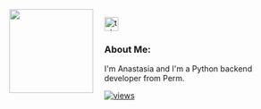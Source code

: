 <div style="display: flex;">
  <img align="left" src="https://media.giphy.com/media/v1.Y2lkPTc5MGI3NjExeng0eGw5Y2w4OTFhZ3h0Zzc4enp4Yzc5c21ndnpqODIxNW54d3E4YyZlcD12MV9pbnRlcm5hbF9naWZfYnlfaWQmY3Q9Zw/3o7TKL99c114pKWM7u/giphy.gif" width="150" height="150" style="margin-right: 20px;"/>
  <dl>
  <div">
    <a href="https://t.me/Nesqvic" target="_blank">
      <img src="https://img.shields.io/static/v1?message=Telegram&logo=telegram&label=&color=2CA5E0&logoColor=white&labelColor=&style=for-the-badge" height="25" alt="telegram logo"/>
    </a>
    <h3>About Me:</h3>
    <p>I'm Anastasia and I'm a Python backend developer from Perm.</p>
    <a href="https://github.com/kvasty">
      <img src="https://komarev.com/ghpvc/?username=kvasty&style=flat&color=313131&label=views" alt="views"/>
    </a>
  </div>
  </dl>
</div>
